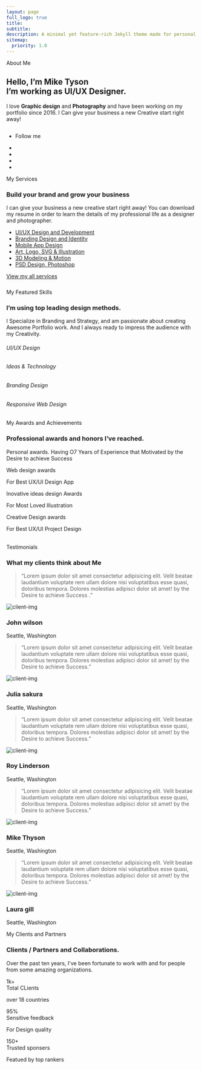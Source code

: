 ```yaml
---
layout: page
full_logo: true
title: 
subtitle: 
description: A minimal yet feature-rich Jekyll theme made for personal websites and blogs.
sitemap:
  priority: 1.0
---
```


<!-- //Domain modal -->
<!-- banner section -->
<section id="home" class="w3l-banner pb-5">
    <div class="container pb-md-3">
        <div class="banner-wrapper text-center">
            <div class="">
                <span class="text">About Me</span>
                <h1 class="mb-4 title">Hello, <span class="type-js"><span class="text-js">I’m Mike Tyson</span></span><br>
                    I’m working as UI/UX Designer.</h1>
                <p class="mx-lg-5">I love <strong>Graphic design</strong> and <strong>Photography</strong> and have been working on my portfolio since 2016.
                    I Can give your business a new Creative start right away!
                </p>
            </div>
            <div class="row">
              <div class="col-lg-8 mx-lg-auto col-md-10">
                <img src="{{ site.url }}assets/images/banner.png" alt="" class="img-fluid mt-lg-5 mt-3">
              </div>
            </div>
            <ul class="follow-social">
                <li><p>Follow me </p></li>
                <li><a href="#url"><span class="fa fa-behance"></span></a></li>
                <li><a href="#url"><span class="fa fa-linkedin"></span></a></li>
                <li><a href="#url"><span class="fa fa-facebook-official"></span></a></li>
                <li><a href="#url"><span class="fa fa-twitter"></span></a></li>
            </ul>
        </div>
    </div>
</section>
<!-- //banner section -->

<div class="display-ad" style="margin: 8px auto; display: block; text-align:center;">
<!---728x90--->

</div>
  
<!-- home page about section -->
<section class="w3l-homeblock1" id="about">
    <div class="midd-w3 py-5">
        <div class="container py-lg-5 py-md-3">
            <div class="row">
                <div class="col-lg-6">
                    <span class="text">My Services</span>
                    <h3 class="title-big"><span>Build your brand</span> and grow your business</h3>
                    <p class="mt-4">I can give your business a new creative start right away! You can download my resume
                        in order to learn the details of my professional life as a designer and photographer. </p>
                    <ul class="service-list mt-md-5 mt-4">
                        <li class="service-link"><a href="#">UI/UX Design and Development</a></li>
                        <li class="service-link"><a href="#">Branding Design and Identity</a></li>
                        <li class="service-link"><a href="#">Mobile App Design</a></li>
                        <li class="service-link"><a href="#">Art, Logo, SVG & Illustration</a></li>
                        <li class="service-link"><a href="#">3D Modeling & Motion</a></li>
                        <li class="service-link"><a href="#">PSD Design, Photoshop</a></li>
                    </ul>
                    <a href="#url" class="btn btn-style btn-empty p-0">View my all services <span></span></a>
                </div>
                <div class="col-lg-6 mt-lg-0 mt-5">
                    <div class="position-relative">
                        <img src="{{ site.url }}assets/images/about.jpg" alt="" class="radius-image img-fluid">
                    </div>
                </div>
            </div>
        </div>
    </div>
</section>
<!-- //home page about section -->

<div class="display-ad" style="margin: 8px auto; display: block; text-align:center;">
<!---728x90--->
</div>
  
<!-- home page about section -->
<section class="w3l-homeblock2" id="skills">
    <div class="midd-w3 py-5">
        <div class="container py-lg-5 py-md-3">
            <div class="row">
                <div class="col-lg-6 align-self">
                    <div class="position-relative px-lg-5 mx-lg-0 mx-md-5 image-padding">
                        <img src="{{ site.url }}assets/images/skills.png" alt="" class="radius-image img-fluid">
                        <div class="position-absolute-images">
                            <img src="{{ site.url }}assets/images/file.png" class="img-fluid pos-img" alt="" />
                            <img src="{{ site.url }}assets/images/file1.png" class="img-fluid pos-img1" alt="" />
                            <img src="{{ site.url }}assets/images/file2.png" class="img-fluid pos-img2" alt="" />
                        </div>
                    </div>
                </div>
                <div class="col-lg-6 mt-lg-0 mt-md-5 mt-4">
                    <span class="text">My Featured Skills</span>
                    <h3 class="title-big">I’m using <span>top leading</span>
                        design methods.</h3>
                    <p class="mt-4">I Specialize in Branding and Strategy, and am passionate about creating Awesome
                        Portfolio work. And I always ready to impress the audience with my Creativity. </p>
                    <div class="skills-bars mt-5">
                        <div class="progress-info">
                            <h6 class="progress-tittle">UI/UX Design</h6>
                            <div class="progress">
                                <div class="progress-bar progress-bar-striped" role="progressbar" style="width: 80%" aria-valuenow="80" aria-valuemin="0" aria-valuemax="100">
                                </div>
                            </div>
                        </div>
                        <div class="progress-info">
                            <h6 class="progress-tittle">Ideas &amp; Technology
                            </h6>
                            <div class="progress">
                                <div class="progress-bar progress-bar-striped" role="progressbar" style="width: 95%" aria-valuenow="95" aria-valuemin="0" aria-valuemax="100">
                                </div>
                            </div>
                        </div>
                        <div class="progress-info">
                            <h6 class="progress-tittle">Branding Design</h6>
                            <div class="progress">
                                <div class="progress-bar progress-bar-striped" role="progressbar" style="width: 55%" aria-valuenow="55" aria-valuemin="0" aria-valuemax="100">
                                </div>
                            </div>
                        </div>
                        <div class="progress-info mb-0">
                            <h6 class="progress-tittle">Responsive Web Design</h6>
                            <div class="progress">
                                <div class="progress-bar progress-bar-striped" role="progressbar" style="width: 80%" aria-valuenow="80" aria-valuemin="0" aria-valuemax="100">
                                </div>
                            </div>
                        </div>
                    </div>
                </div>
            </div>
        </div>
    </div>
</section>
<!-- //home page about section -->

<div class="display-ad" style="margin: 8px auto; display: block; text-align:center;">
<!---728x90--->
</div>
  
<!-- home page about section -->
<section class="w3l-homeblock3" id="awards">
    <div class="midd-w3 py-5">
        <div class="container py-lg-5 py-md-3">
            <div class="row">
                <div class="col-lg-6">
                    <span class="text">My Awards and Achievements </span>
                    <h3 class="title-big">Professional awards and
                        honors <span> I’ve reached.</span></h3>
                    <p class="mt-4">Personal awards. Having O7 Years of Experience that Motivated by the Desire to
                        achieve Success </p>
                    <div class="reward-list mt-5">
                        <div class="reward-item">
                            <div class="reward-item-photo"><img src="{{ site.url }}assets/images/banner.png" alt="" class="img-fluid"></div>
                            <div class="reward-item-detail">
                                <span class="reward-item-title">Web design awards</span>
                                <p class="reward-item-descr">For Best UX/UI Design App</p>
                            </div>
                        </div>
                        <div class="reward-item">
                            <div class="reward-item-photo"><img src="{{ site.url }}assets/images/skills.png" alt="" class="img-fluid"></div>
                            <div class="reward-item-detail">
                                <span class="reward-item-title">Inovative ideas design Awards</span>
                                <p class="reward-item-descr">For Most Loved Illustration </p>
                            </div>
                        </div>
                        <div class="reward-item">
                            <div class="reward-item-photo"><img src="{{ site.url }}assets/images/banner.png" alt="" class="img-fluid"></div>
                            <div class="reward-item-detail">
                                <span class="reward-item-title">Creative Design awards</span>
                                <p class="reward-item-descr">For Best UX/UI Project Design</p>
                            </div>
                        </div>
                    </div>
                </div>
                <div class="col-lg-6 align-self mt-lg-0 mt-md-5 mt-4">
                    <div class="position-relative px-lg-5 mx-lg-0 mx-md-5 image-padding">
                        <img src="{{ site.url }}assets/images/awards.png" alt="" class="radius-image img-fluid">
                        <div class="position-absolute-images">
                            <img src="{{ site.url }}assets/images/award.png" class="img-fluid pos-img" alt="" />
                            <img src="{{ site.url }}assets/images/award1.png" class="img-fluid pos-img1" alt="" />
                            <img src="{{ site.url }}assets/images/award2.png" class="img-fluid pos-img2" alt="" />
                        </div>
                    </div>
                </div>
            </div>
        </div>
    </div>
</section>
<!-- //home page about section -->

<!-- home page about section -->
<section class="w3l-clients" id="testimonials">
    <div class="midd-w3 py-5">
        <div class="container py-lg-5 py-md-3">
            <div class="row">
                <div class="col-lg-6 align-self">
                    <div class="position-relative px-lg-5">
                        <img src="{{ site.url }}assets/images/clients.png" alt="" class="radius-image img-fluid">
                    </div>
                </div>
                <div class="col-lg-6 mt-lg-0 mt-5">
                    <span class="text">Testimonials</span>
                    <h3 class="title-big">What my <span>clients think</span> about Me</h3>
                    <div id="owl-demo1" class="owl-carousel owl-theme mt-4 py-2 mb-4">
                        <div class="item">
                            <div class="testimonial-content">
                                <div class="testimonial">
                                    <blockquote>
                                        <q>Lorem ipsum dolor sit amet consectetur adipisicing elit. Velit beatae
                                            laudantium
                                            voluptate rem ullam dolore nisi voluptatibus esse quasi, doloribus tempora.
                                            Dolores molestias adipisci dolor sit amet! by the Desire to achieve Success .</q>
                                    </blockquote>
                                    <div class="testi-des">
                                        <div class="test-img"><img src="{{ site.url }}assets/images/team1.jpg" class="img-fluid"
                                                alt="client-img">
                                        </div>
                                        <div class="peopl align-self">
                                            <h3>John wilson</h3>
                                            <p class="indentity">Seattle, Washington</p>
                                        </div>
                                    </div>
                                </div>
                            </div>
                        </div>
                        <div class="item">
                            <div class="testimonial-content">
                                <div class="testimonial">
                                    <blockquote>
                                        <q>Lorem ipsum dolor sit amet consectetur adipisicing elit. Velit beatae
                                            laudantium
                                            voluptate rem ullam dolore nisi voluptatibus esse quasi, doloribus tempora.
                                            Dolores molestias adipisci dolor sit amet! by the Desire to achieve Success.</q>
                                    </blockquote>
                                    <div class="testi-des">
                                        <div class="test-img"><img src="{{ site.url }}assets/images/team2.jpg" class="img-fluid"
                                                alt="client-img">
                                        </div>
                                        <div class="peopl align-self">
                                            <h3>Julia sakura</h3>
                                            <p class="indentity">Seattle, Washington</p>
                                        </div>
                                    </div>
                                </div>
                            </div>
                        </div>
                        <div class="item">
                            <div class="testimonial-content">
                                <div class="testimonial">
                                    <blockquote>
                                        <q>Lorem ipsum dolor sit amet consectetur adipisicing elit. Velit beatae
                                            laudantium
                                            voluptate rem ullam dolore nisi voluptatibus esse quasi, doloribus tempora.
                                            Dolores molestias adipisci dolor sit amet! by the Desire to achieve Success.</q>
                                    </blockquote>
                                    <div class="testi-des">
                                        <div class="test-img"><img src="{{ site.url }}assets/images/team3.jpg" class="img-fluid"
                                                alt="client-img">
                                        </div>
                                        <div class="peopl align-self">
                                            <h3>Roy Linderson</h3>
                                            <p class="indentity">Seattle, Washington</p>
                                        </div>
                                    </div>
                                </div>
                            </div>
                        </div>
                        <div class="item">
                            <div class="testimonial-content">
                                <div class="testimonial">
                                    <blockquote>
                                        <q>Lorem ipsum dolor sit amet consectetur adipisicing elit. Velit beatae
                                            laudantium
                                            voluptate rem ullam dolore nisi voluptatibus esse quasi, doloribus tempora.
                                            Dolores molestias adipisci dolor sit amet! by the Desire to achieve Success.</q>
                                    </blockquote>
                                    <div class="testi-des">
                                        <div class="test-img"><img src="{{ site.url }}assets/images/team4.jpg" class="img-fluid"
                                                alt="client-img">
                                        </div>
                                        <div class="peopl align-self">
                                            <h3>Mike Thyson</h3>
                                            <p class="indentity">Seattle, Washington</p>
                                        </div>
                                    </div>
                                </div>
                            </div>
                        </div>
                        <div class="item">
                            <div class="testimonial-content">
                                <div class="testimonial">
                                    <blockquote>
                                        <q>Lorem ipsum dolor sit amet consectetur adipisicing elit. Velit beatae
                                            laudantium
                                            voluptate rem ullam dolore nisi voluptatibus esse quasi, doloribus tempora.
                                            Dolores molestias adipisci dolor sit amet! by the Desire to achieve Success.</q>
                                    </blockquote>
                                    <div class="testi-des">
                                        <div class="test-img"><img src="{{ site.url }}assets/images/team2.jpg" class="img-fluid"
                                                alt="client-img">
                                        </div>
                                        <div class="peopl align-self">
                                            <h3>Laura gill</h3>
                                            <p class="indentity">Seattle, Washington</p>
                                        </div>
                                    </div>
                                </div>
                            </div>
                        </div>
                    </div>
                </div>
            </div>
        </div>
    </div>
</section>
<!-- //home page about section -->

<!-- home page about section -->
<section class="w3l-homeblock3" id="clients">
    <div class="midd-w3 py-5">
        <div class="container py-lg-5 py-md-3">
            <div class="row">
                <div class="col-lg-6">
                    <span class="text">My Clients and Partners </span>
                    <h3 class="title-big">Clients / Partners and
                        <span> Collaborations.</span></h3>
                    <p class="mt-4">Over the past ten years, I've been fortunate to work with and for people from some
                        amazing organizations.</p>
                    <div class="reward-list mt-5">
                        <div class="reward-item">
                            <div class="reward-item-photo">1k+
                            </div>
                            <div class="reward-item-detail">
                                <span class="reward-item-title">Total CLients</span>
                                <p class="reward-item-descr">over 18 countries</p>
                            </div>
                        </div>
                        <div class="reward-item">
                            <div class="reward-item-photo">95%
                            </div>
                            <div class="reward-item-detail">
                                <span class="reward-item-title">Sensitive feedback</span>
                                <p class="reward-item-descr">For Design quality</p>
                            </div>
                        </div>
                        <div class="reward-item">
                            <div class="reward-item-photo">150+
                            </div>
                            <div class="reward-item-detail">
                                <span class="reward-item-title">Trusted sponsers</span>
                                <p class="reward-item-descr">Featued by top rankers</p>
                            </div>
                        </div>
                    </div>
                </div>
                <div class="col-lg-6 align-self text-center mt-lg-0 mt-md-5 mt-4">
                    <div class="images">
                        <img src="{{ site.url }}assets/images/client1.png" class="img-fluid" alt="" />
                        <img src="{{ site.url }}assets/images/client2.png" class="img-fluid" alt="" />
                        <img src="{{ site.url }}assets/images/client3.png" class="img-fluid" alt="" />
                        <img src="{{ site.url }}assets/images/client4.png" class="img-fluid" alt="" />
                        <img src="{{ site.url }}assets/images/client5.png" class="img-fluid" alt="" />
                        <img src="{{ site.url }}assets/images/client6.png" class="img-fluid" alt="" />
                        <img src="{{ site.url }}assets/images/client2.png" class="img-fluid" alt="" />
                        <img src="{{ site.url }}assets/images/client3.png" class="img-fluid" alt="" />
                        <img src="{{ site.url }}assets/images/client4.png" class="img-fluid" alt="" />
                    </div>
                </div>
            </div>
        </div>
    </div>
</section>